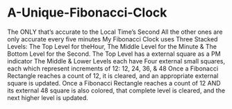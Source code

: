 # A-Unique-Fibonacci-Clock
The ONLY that’s accurate to the Local Time’s Second
All the other ones are only accurate every five minutes My Fibonacci Clock uses Three Stacked Levels: The Top Level for theHour, The Middle Level for the Minute & The Bottom Level for the Second. The Top Level has a external square as a PM indicator The Middle & Lower Levels each have Four external small squares, each which represent increments of 12: 12, 24, 36, & 48
Once a Fibonacci Rectangle reaches a count of 12, it is cleared, and an appropriate external square is updated.
Once a Fibonacci Rectangle reaches a count of 12 AND its external 48 square is also colored, that complete level is cleared, and the next higher level is updated.
